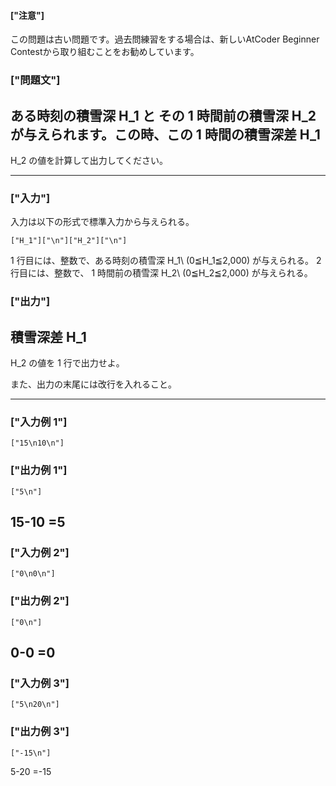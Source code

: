 #### ["注意"]

この問題は古い問題です。過去問練習をする場合は、新しいAtCoder Beginner Contestから取り組むことをお勧めしています。
### ["問題文"]


ある時刻の積雪深 
H_1
 と その 
1
 時間前の積雪深 
H_2
 が与えられます。この時、この 
1
 時間の積雪深差 
H_1
-
H_2
 の値を計算して出力してください。




----

### ["入力"]


入力は以下の形式で標準入力から与えられる。

```
["H_1"]["\n"]["H_2"]["\n"]
```

1
 行目には、整数で、ある時刻の積雪深 
H_1\ (0≦H_1≦2,000)
 が与えられる。
2
 行目には、整数で、
1
 時間前の積雪深 
H_2\ (0≦H_2≦2,000)
 が与えられる。
### ["出力"]


積雪深差 
H_1
-
H_2
 の値を 
1
 行で出力せよ。



また、出力の末尾には改行を入れること。

----

### ["入力例 1"]

```
["15\n10\n"]
```

### ["出力例 1"]

```
["5\n"]
```

15-10
=5
----

### ["入力例 2"]

```
["0\n0\n"]
```

### ["出力例 2"]

```
["0\n"]
```

0-0
=0
----

### ["入力例 3"]

```
["5\n20\n"]
```

### ["出力例 3"]

```
["-15\n"]
```

5-20
=-15